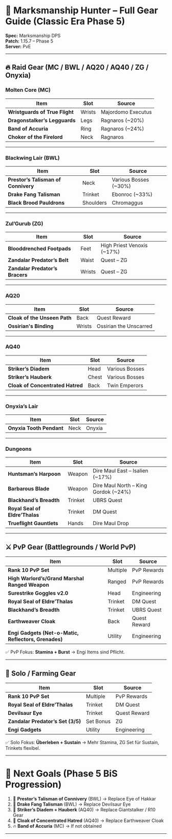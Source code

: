 # 🏹 Marksmanship Hunter – Full Gear Guide (Classic Era Phase 5)

**Spec:** Marksmanship DPS  
**Patch:** 1.15.7 – Phase 5  
**Server:** PvE  

---

## 🔥 Raid Gear (MC / BWL / AQ20 / AQ40 / ZG / Onyxia)

### Molten Core (MC)
| Item | Slot | Source |
|------|------|--------|
| **Wristguards of True Flight** | Wrists | Majordomo Executus |
| **Dragonstalker’s Legguards** | Legs | Ragnaros (~20%) |
| **Band of Accuria** | Ring | Ragnaros (~24%) |
| **Choker of the Firelord** | Neck | Ragnaros |

---

### Blackwing Lair (BWL)
| Item | Slot | Source |
|------|------|--------|
| **Prestor’s Talisman of Connivery** | Neck | Various Bosses (~30%) |
| **Drake Fang Talisman** | Trinket | Ebonroc (~33%) |
| **Black Brood Pauldrons** | Shoulders | Chromaggus |

---

### Zul’Gurub (ZG)
| Item | Slot | Source |
|------|------|--------|
| **Blooddrenched Footpads** | Feet | High Priest Venoxis (~17%) |
| **Zandalar Predator’s Belt** | Waist | Quest – ZG |
| **Zandalar Predator’s Bracers** | Wrists | Quest – ZG |

---

### AQ20
| Item | Slot | Source |
|------|------|--------|
| **Cloak of the Unseen Path** | Back | Quest Reward |
| **Ossirian's Binding** | Wrists | Ossirian the Unscarred |

---

### AQ40
| Item | Slot | Source |
|------|------|--------|
| **Striker’s Diadem** | Head | Various Bosses |
| **Striker’s Hauberk** | Chest | Various Bosses |
| **Cloak of Concentrated Hatred** | Back | Twin Emperors |

---

### Onyxia’s Lair
| Item | Slot | Source |
|------|------|--------|
| **Onyxia Tooth Pendant** | Neck | Onyxia |

---

### Dungeons
| Item | Slot | Source |
|------|------|--------|
| **Huntsman’s Harpoon** | Weapon | Dire Maul East – Isalien (~17%) |
| **Barbarous Blade** | Weapon | Dire Maul North – King Gordok (~24%) |
| **Blackhand’s Breadth** | Trinket | UBRS Quest |
| **Royal Seal of Eldre’Thalas** | Trinket | DM Quest |
| **Trueflight Gauntlets** | Hands | Dire Maul Drop |

---

## ⚔️ PvP Gear (Battlegrounds / World PvP)

| Item | Slot | Source |
|------|------|--------|
| **Rank 10 PvP Set** | Multiple | PvP Rewards |
| **High Warlord’s/Grand Marshal Ranged Weapon** | Ranged | PvP Rewards |
| **Surestrike Goggles v2.0** | Head | Engineering |
| **Royal Seal of Eldre’Thalas** | Trinket | DM Quest |
| **Blackhand’s Breadth** | Trinket | UBRS Quest |
| **Earthweaver Cloak** | Back | Quest Reward |
| **Engi Gadgets (Net-o-Matic, Reflectors, Grenades)** | Utility | Engineering |

✅ PvP Fokus: **Stamina + Burst** → Engi Items sind Pflicht.  

---

## 🐺 Solo / Farming Gear

| Item | Slot | Source |
|------|------|--------|
| **Rank 10 PvP Set** | Multiple | PvP Rewards |
| **Royal Seal of Eldre’Thalas** | Trinket | DM Quest |
| **Devilsaur Eye** | Trinket | Quest Reward |
| **Zandalar Predator’s Set (3/5)** | Set Bonus | ZG |
| **Engi Gadgets** | Utility | Engineering |

✅ Solo Fokus: **Überleben + Sustain** → Mehr Stamina, ZG Set für Sustain, Trinkets flexibel.  

---

# 📌 Next Goals (Phase 5 BiS Progression)
1. 🐉 **Prestor’s Talisman of Connivery** (BWL) → Replace Eye of Hakkar  
2. 🐉 **Drake Fang Talisman** (BWL) → Replace Devilsaur Eye  
3. 🏯 **Striker’s Diadem + Hauberk** (AQ40) → Replace Giantstalker / R10 Gear  
4. 🏯 **Cloak of Concentrated Hatred** (AQ40) → Replace Earthweaver Cloak  
5. 🔥 **Band of Accuria** (MC) → If not obtained  

---
